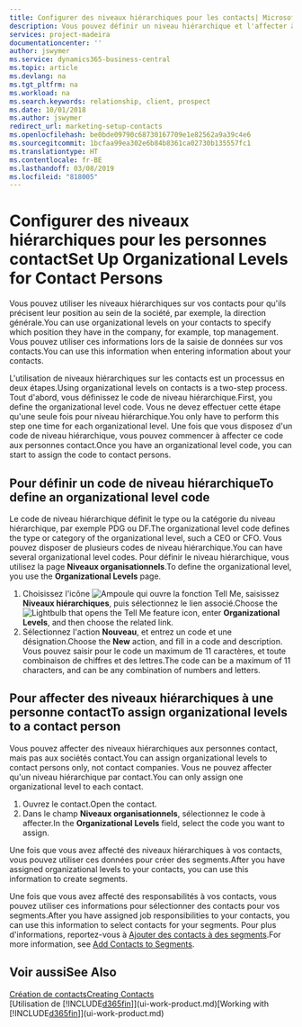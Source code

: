 ```yaml
---
title: Configurer des niveaux hiérarchiques pour les contacts| Microsoft Docs
description: Vous pouvez définir un niveau hiérarchique et l'affecter à vos contacts pour indiquer leur position au sein de leur société, par exemple, la direction générale.
services: project-madeira
documentationcenter: ''
author: jswymer
ms.service: dynamics365-business-central
ms.topic: article
ms.devlang: na
ms.tgt_pltfrm: na
ms.workload: na
ms.search.keywords: relationship, client, prospect
ms.date: 10/01/2018
ms.author: jswymer
redirect_url: marketing-setup-contacts
ms.openlocfilehash: be0bde09790c68730167709e1e82562a9a39c4e6
ms.sourcegitcommit: 1bcfaa99ea302e6b84b8361ca02730b135557fc1
ms.translationtype: HT
ms.contentlocale: fr-BE
ms.lasthandoff: 03/08/2019
ms.locfileid: "818005"
---
```

# <a name="set-up-organizational-levels-for-contact-persons"></a><span data-ttu-id="cff32-103">Configurer des niveaux hiérarchiques pour les personnes contact</span><span class="sxs-lookup"><span data-stu-id="cff32-103">Set Up Organizational Levels for Contact Persons</span></span>
<span data-ttu-id="cff32-104">Vous pouvez utiliser les niveaux hiérarchiques sur vos contacts pour qu'ils précisent leur position au sein de la société, par exemple, la direction générale.</span><span class="sxs-lookup"><span data-stu-id="cff32-104">You can use organizational levels on your contacts to specify which position they have in the company, for example, top management.</span></span> <span data-ttu-id="cff32-105">Vous pouvez utiliser ces informations lors de la saisie de données sur vos contacts.</span><span class="sxs-lookup"><span data-stu-id="cff32-105">You can use this information when entering information about your contacts.</span></span>

<span data-ttu-id="cff32-106">L'utilisation de niveaux hiérarchiques sur les contacts est un processus en deux étapes.</span><span class="sxs-lookup"><span data-stu-id="cff32-106">Using organizational levels on contacts is a two-step process.</span></span> <span data-ttu-id="cff32-107">Tout d'abord, vous définissez le code de niveau hiérarchique.</span><span class="sxs-lookup"><span data-stu-id="cff32-107">First, you define the organizational level code.</span></span> <span data-ttu-id="cff32-108">Vous ne devez effectuer cette étape qu'une seule fois pour niveau hiérarchique.</span><span class="sxs-lookup"><span data-stu-id="cff32-108">You only have to perform this step one time for each organizational level.</span></span> <span data-ttu-id="cff32-109">Une fois que vous disposez d'un code de niveau hiérarchique, vous pouvez commencer à affecter ce code aux personnes contact.</span><span class="sxs-lookup"><span data-stu-id="cff32-109">Once you have an organizational level code, you can start to assign the code to contact persons.</span></span>

## <a name="to-define-an-organizational-level-code"></a><span data-ttu-id="cff32-110">Pour définir un code de niveau hiérarchique</span><span class="sxs-lookup"><span data-stu-id="cff32-110">To define an organizational level code</span></span>
<span data-ttu-id="cff32-111">Le code de niveau hiérarchique définit le type ou la catégorie du niveau hiérarchique, par exemple PDG ou DF.</span><span class="sxs-lookup"><span data-stu-id="cff32-111">The organizational level code defines the type or category of the organizational level, such a CEO  or CFO.</span></span> <span data-ttu-id="cff32-112">Vous pouvez disposer de plusieurs codes de niveau hiérarchique.</span><span class="sxs-lookup"><span data-stu-id="cff32-112">You can have several organizational level codes.</span></span> <span data-ttu-id="cff32-113">Pour définir le niveau hiérarchique, vous utilisez la page **Niveaux organisationnels**.</span><span class="sxs-lookup"><span data-stu-id="cff32-113">To define the organizational level, you use the **Organizational Levels** page.</span></span>

1. <span data-ttu-id="cff32-114">Choisissez l'icône ![Ampoule qui ouvre la fonction Tell Me](media/ui-search/search_small.png "Dites-moi ce que vous voulez faire"), saisissez **Niveaux hiérarchiques**, puis sélectionnez le lien associé.</span><span class="sxs-lookup"><span data-stu-id="cff32-114">Choose the ![Lightbulb that opens the Tell Me feature](media/ui-search/search_small.png "Tell me what you want to do") icon, enter **Organizational Levels**, and then choose the related link.</span></span>
2. <span data-ttu-id="cff32-115">Sélectionnez l'action **Nouveau**, et entrez un code et une désignation.</span><span class="sxs-lookup"><span data-stu-id="cff32-115">Choose the **New** action, and fill in a code and description.</span></span> <span data-ttu-id="cff32-116">Vous pouvez saisir pour le code un maximum de 11 caractères, et toute combinaison de chiffres et des lettres.</span><span class="sxs-lookup"><span data-stu-id="cff32-116">The code can be a maximum of 11 characters, and can be any combination of numbers and letters.</span></span>

## <a name="to-assign-organizational-levels-to-a-contact-person"></a><span data-ttu-id="cff32-117">Pour affecter des niveaux hiérarchiques à une personne contact</span><span class="sxs-lookup"><span data-stu-id="cff32-117">To assign organizational levels to a contact person</span></span>
<span data-ttu-id="cff32-118">Vous pouvez affecter des niveaux hiérarchiques aux personnes contact, mais pas aux sociétés contact.</span><span class="sxs-lookup"><span data-stu-id="cff32-118">You can assign organizational levels to contact persons only, not contact companies.</span></span> <span data-ttu-id="cff32-119">Vous ne pouvez affecter qu'un niveau hiérarchique par contact.</span><span class="sxs-lookup"><span data-stu-id="cff32-119">You can only assign one organizational level to each contact.</span></span>

1. <span data-ttu-id="cff32-120">Ouvrez le contact.</span><span class="sxs-lookup"><span data-stu-id="cff32-120">Open the contact.</span></span>
2. <span data-ttu-id="cff32-121">Dans le champ **Niveaux organisationnels**, sélectionnez le code à affecter.</span><span class="sxs-lookup"><span data-stu-id="cff32-121">In the **Organizational Levels** field, select the code you want to assign.</span></span>

<span data-ttu-id="cff32-122">Une fois que vous avez affecté des niveaux hiérarchiques à vos contacts, vous pouvez utiliser ces données pour créer des segments.</span><span class="sxs-lookup"><span data-stu-id="cff32-122">After you have assigned organizational levels to your contacts, you can use this information to create segments.</span></span>

<span data-ttu-id="cff32-123">Une fois que vous avez affecté des responsabilités à vos contacts, vous pouvez utiliser ces informations pour sélectionner des contacts pour vos segments.</span><span class="sxs-lookup"><span data-stu-id="cff32-123">After you have assigned job responsibilities to your contacts, you can use this information to select contacts for your segments.</span></span> <span data-ttu-id="cff32-124">Pour plus d'informations, reportez-vous à [Ajouter des contacts à des segments](marketing-add-contact-segment.md).</span><span class="sxs-lookup"><span data-stu-id="cff32-124">For more information, see [Add Contacts to Segments](marketing-add-contact-segment.md).</span></span>

## <a name="see-also"></a><span data-ttu-id="cff32-125">Voir aussi</span><span class="sxs-lookup"><span data-stu-id="cff32-125">See Also</span></span>
[<span data-ttu-id="cff32-126">Création de contacts</span><span class="sxs-lookup"><span data-stu-id="cff32-126">Creating Contacts</span></span>](marketing-create-contact-companies.md)  
<span data-ttu-id="cff32-127">[Utilisation de [!INCLUDE[d365fin](includes/d365fin_md.md)]](ui-work-product.md)</span><span class="sxs-lookup"><span data-stu-id="cff32-127">[Working with [!INCLUDE[d365fin](includes/d365fin_md.md)]](ui-work-product.md)</span></span>  
